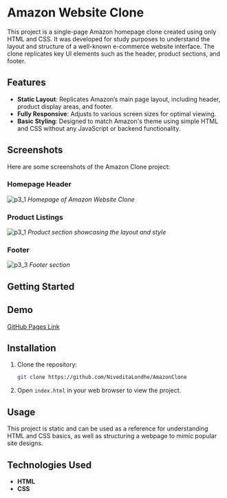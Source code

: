 # Amazon Website Clone

This project is a single-page Amazon homepage clone created using only HTML and CSS. It was developed for study purposes to understand the layout and structure of a well-known e-commerce website interface. The clone replicates key UI elements such as the header, product sections, and footer.

## Features

- **Static Layout**: Replicates Amazon’s main page layout, including header, product display areas, and footer.
- **Fully Responsive**: Adjusts to various screen sizes for optimal viewing.
- **Basic Styling**: Designed to match Amazon's theme using simple HTML and CSS without any JavaScript or backend functionality.

## Screenshots

Here are some screenshots of the Amazon Clone project:

### Homepage Header
![p3_1](https://github.com/user-attachments/assets/15f8254a-d411-402a-b510-7d5e59293fd8)
*Homepage of Amazon Website Clone*

### Product Listings
![p3_1](https://github.com/user-attachments/assets/15f8254a-d411-402a-b510-7d5e59293fd8)
*Product section showcasing the layout and style*

### Footer
![p3_3](https://github.com/user-attachments/assets/1ba988dd-e169-483c-9f5f-0bc40c4d8d4b)
*Footer section*

## Getting Started

## Demo

[GitHub Pages Link](https://niveditalondhe.github.io/AmazonClone/) 

## Installation

1. Clone the repository:
    ```bash
    git clone https://github.com/NiveditaLondhe/AmazonClone
    ```
2. Open `index.html` in your web browser to view the project.

## Usage

This project is static and can be used as a reference for understanding HTML and CSS basics, as well as structuring a webpage to mimic popular site designs.

## Technologies Used

- **HTML**
- **CSS**

